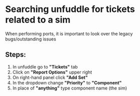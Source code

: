 # Searching unfuddle for tickets related to a sim

When performing ports, it is important to look over the legacy bugs/outstanding issues

## Steps:

1. In unfuddle go to **"Tickets"** tab
2. Click on  **"Report Options"** upper right
3. On right-hand panel click **"Add Set"**
4. In the dropdown change **"Priority"** to **"Component"**
5. In place of **"anything"** type component name (the sim) 
